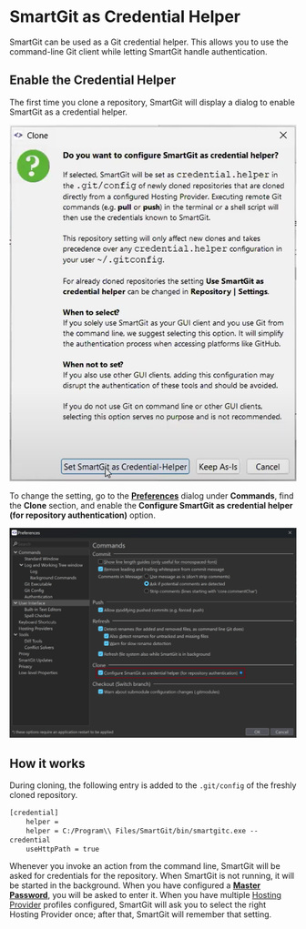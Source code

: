 # SmartGit as Credential Helper

SmartGit can be used as a Git credential helper.
This allows you to use the command-line Git client while letting SmartGit handle authentication.

## Enable the Credential Helper

The first time you clone a repository, SmartGit will display a dialog to enable SmartGit as a credential helper.

![SmartGit credential helper dialog](../attachments/credential-helper-dialog.png)

To change the setting, go to the [**Preferences**](Preferences/index.md) dialog under **Commands**, find the **Clone** section, and enable the **Configure SmartGit as credential helper (for repository authentication)** option.

![Activate credential helper](../attachments/credential-helper-activate.png)

## How it works

During cloning, the following entry is added to the `.git/config` of the freshly cloned repository.

```
[credential]
	helper = 
	helper = C:/Program\\ Files/SmartGit/bin/smartgitc.exe --credential
	useHttpPath = true
```

Whenever you invoke an action from the command line, SmartGit will be asked for credentials for the repository.
When SmartGit is not running, it will be started in the background.
When you have configured a [**Master Password**](Preferences/Commands.md#smartgit-credential-helper-https), you will be asked to enter it.
When you have multiple [Hosting Provider](../Integrations/index.md) profiles configured, SmartGit will ask you to select the right Hosting Provider once; after that, SmartGit will remember that setting.
